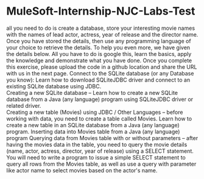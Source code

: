 # MuleSoft-Internship-NJC-Labs-Test
all you need to do is create a database, store your interesting movie names with the names of lead actor, actress, year of release and the director name. Once you have stored the details, then use any programming language of your choice to retrieve the details.
To help you even more, we have given the details below. All you have to do is google this, learn the basics, apply the knowledge and demonstrate what you have done. Once you complete this exercise, please upload the code in a github location and share the URL with us in the next page.
Connect to the SQLite database (or any Database you know): Learn how to download SQLiteJDBC driver and connect to an existing SQLite database using JDBC.  
Creating a new SQLite database – Learn how to create a new SQLite database from a Java (any language) program using SQLiteJDBC driver or related driver.  
Creating a new table (Movies) using JDBC / Other Languages – before working with data, you need to create a table called Movies. Learn how to create a new table in an SQLite database from a Java (any language) program. 
Inserting data into Movies table from a Java (any language) program  Querying data from Movies table with or without parameters – after having the movies data in the table, you need to query the movie details (name, actor, actress, director, year of release) using a SELECT statement. 
You will need to write a program to issue a simple SELECT statement to query all rows from the Movies table, as well as use a query with parameter like actor name to select movies based on the actor's name.
